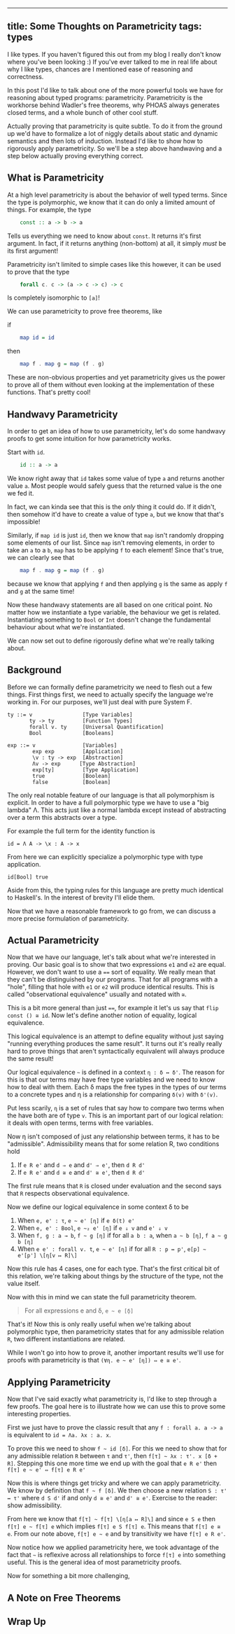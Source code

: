 ---
title: Some Thoughts on Parametricity
tags: types
----

I like types. If you haven't figured this out from my blog I really
don't know where you've been looking :) If you've ever talked to me in
real life about why I like types, chances are I mentioned ease of
reasoning and correctness.

In this post I'd like to talk about one of the more powerful tools we
have for reasoning about typed programs: parametricity. Parametricity
is the workhorse behind Wadler's free theorems, why PHOAS always
generates closed terms, and a whole bunch of other cool stuff.

Actually proving that parametricity is quite subtle. To do it from the
ground up we'd have to formalize a lot of niggly details about
static and dynamic semantics and then lots of induction. Instead I'd
like to show how to rigorously apply parametricity. So we'll be a step
above handwaving and a step below actually proving everything correct.

## What is Parametricity

At a high level parametricity is about the behavior of well typed
terms. Since the type is polymorphic, we know that it can do only a
limited amount of things. For example, the type

``` haskell
    const :: a -> b -> a
```

Tells us everything we need to know about `const`. It returns it's
first argument. In fact, if it returns anything (non-bottom) at all,
it simply *must* be its first argument!

Parametricity isn't limited to simple cases like this however, it can
be used to prove that the type

``` haskell
    forall c. c -> (a -> c -> c) -> c
```

Is completely isomorphic to `[a]`!

We can use parametricity to prove free theorems, like

if

``` haskell
    map id = id
```

then

``` haskell
    map f . map g = map (f . g)
```

These are non-obvious properties and yet parametricity gives us the
power to prove all of them without even looking at the implementation
of these functions. That's pretty cool!

## Handwavy Parametricity

In order to get an idea of how to use parametricity, let's do some
handwavy proofs to get some intuition for how parametricity works.

Start with `id`.

``` haskell
    id :: a -> a
```

We know right away that `id` takes some value of type `a` and returns
another value `a`. Most people would safely guess that the returned
value is the one we fed it.

In fact, we can kinda see that this is the *only* thing it could
do. If it didn't, then somehow it'd have to create a value of type
`a`, but we know that that's impossible!

Similarly, if `map id` is just `id`, then we know that `map` isn't
randomly dropping some elements of our list. Since `map` isn't
removing elements, in order to take an `a` to a `b`, `map` has to be
applying `f` to each element! Since that's true, we can clearly see
that

``` haskell
    map f . map g = map (f . g)
```

because we know that applying `f` and then applying `g` is the same as
apply `f` and `g` at the same time!

Now these handwavy statements are all based on one critical point. No
matter how we instantiate a type variable, the behaviour we get is
related. Instantiating something to `Bool` or `Int` doesn't change the
fundamental behaviour about what we're instantiated.

We can now set out to define rigorously define what we're really
talking about.

## Background

Before we can formally define parametricity we need to flesh out a few
things. First things first, we need to actually specify the language
we're working in. For our purposes, we'll just deal with pure System
F.

    ty ::= v                [Type Variables]
           ty -> ty         [Function Types]
           forall v. ty     [Universal Quantification]
           Bool             [Booleans]

    exp ::= v               [Variables]
            exp exp         [Application]
            \v : ty -> exp  [Abstraction]
            Λv -> exp      [Type Abstraction]
            exp[ty]         [Type Application]
            true            [Boolean]
            false           [Boolean]

The only real notable feature of our language is that all polymorphism
is explicit. In order to have a full polymorphic type we have to use a
"big lambda" Λ. This acts just like a normal lambda except instead of
abstracting over a term this abstracts over a type.

For example the full term for the identity function is

    id = Λ A -> \x : A -> x

From here we can explicitly specialize a polymorphic type with type
application.

    id[Bool] true

Aside from this, the typing rules for this language are pretty much
identical to Haskell's. In the interest of brevity I'll elide them.

Now that we have a reasonable framework to go from, we can discuss a
more precise formulation of parametricity.

## Actual Parametricity

Now that we have our language, let's talk about what we're interested
in proving. Our basic goal is to show that two expressions `e1` and
`e2` are equal. However, we don't want to use a `==` sort of
equality. We really mean that they can't be distinguished by our
programs. That for all programs with a "hole", filling that hole with
`e1` or `e2` will produce identical results. This is called
"observational equivalence" usually and notated with `≅`.

This is a bit more general than just `==`, for example it let's us say
that `flip const () ≅ id`. Now let's define another notion of
equality, logical equivalence.

This logical equivalence is an attempt to define equality without just
saying "running everything produces the same result". It turns out
it's really really hard to prove things that aren't syntactically
equivalent will always produce the same result!

Our logical equivalence `~` is defined in a context `η : δ ↔ δ'`. The
reason for this is that our terms may have free type variables and we
need to know how to deal with them. Each δ maps the free types in the
types of our terms to a concrete types and η is a relationship for
comparing `δ(v)` with `δ'(v)`.

Put less scarily, `η` is a set of rules that say how to compare two
terms when the have both are of type `v`. This is an important part of
our logical relation: it deals with open terms, terms with free
variables.

Now η isn't composed of just any relationship between terms, it has to
be "admissible". Admissibility means that for some relation R, two
conditions hold

 1. If `e R e'` and `d ⇒ e` and `d' ⇒ e'`, then `d R d'`
 2. If `e R e'` and `d ≅ e` and `d' ≅ e'`, then `d R d'`

The first rule means that `R` is closed under evaluation and the
second says that `R` respects observational equivalence.

Now we define our logical equivalence in some context δ to be

 1. When `e, e' : τ`, `e ~ e' [η]`
    if `e δ(t) e'`
 2. When `e, e' : Bool`, `e ~₂ e' [η]`
    if `e ⇓ v` and `e' ⇓ v`
 3. When `f, g : a → b`, `f ~ g [η]`
    if for all `a b : a`, when `a ~ b [η]`, `f a ~ g b [η]`
 4. When `e e' : forall v. t`, `e ~ e' [η]`
    if for all `R : p ↔ p'`, `e[p] ~ e'[p'] \[η[v ↦ R]\]`

Now this rule has 4 cases, one for each type. That's the first
critical bit of this relation, we're talking about things by the
structure of the type, not the value itself.

Now with this in mind we can state the full parametricity theorem.

> For all expressions e and δ, `e ~ e [̣̣δ]`

That's it! Now this is only really useful when we're talking about
polymorphic type, then parametricity states that for any admissible
relation `R`, two different instantiations are related.

While I won't go into how to prove it, another important results we'll
use for proofs with parametricity is that `(∀η. e ~ e' [η]) ⇔ e ≅ e'`.

## Applying Parametricity

Now that I've said exactly what parametricity is, I'd like to step
through a few proofs. The goal here is to illustrate how we can use
this to prove some interesting properties.

First we just have to prove the classic result that any
`f : forall a. a -> a` is equivalent to `id = Λa. λx : a. x`.

To prove this we need to show `f ~ id [δ]`. For this we need to show
that for any admissible relation `R` between `τ` and `τ'`, then
`f[τ] ~ λx : τ'. x [δ + R]`. Stepping this one more time we end up
with the goal that `e R e'` then `f[τ] e ~ e' ⇔ f[τ] e R e'`

Now this is where things get tricky and where we can apply
parametricity. We know by definition that `f ~ f [δ]`. We then choose
a new relation `S : τ' ↔ τ'` where `d S d'` if and only `d ≅ e'` and
`d' ≅ e'`. Exercise to the reader: show admissibility.

From here we know that `f[τ] ~ f[τ] \[η[a ↦ R]\]` and since `e S e`
then `f[τ] e ~ f[τ] e` which implies `f[τ] e S f[τ] e`. This means
that `f[τ] e ≅ e`.  From our note above, `f[τ] e ~ e` and by
transitivity we have `f[τ] e R e'`.

Now notice how we applied parametricity here, we took advantage of the
fact that `~` is reflexive across all relationships to force `f[τ] e`
into something useful. This is the general idea of most parametricity
proofs.

Now for something a bit more challenging,

## A Note on Free Theorems

## Wrap Up
